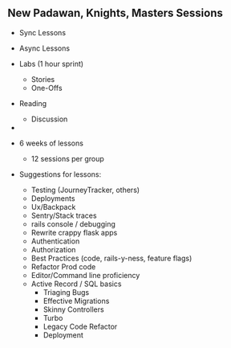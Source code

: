 ## New Padawan, Knights, Masters Sessions

- Sync Lessons
- Async Lessons
- Labs (1 hour sprint)
	- Stories
	- One-Offs
- Reading
	- Discussion
-
- 6 weeks of lessons
	- 12 sessions per group

- Suggestions for lessons:
	- Testing (JourneyTracker, others)
	- Deployments
	- Ux/Backpack
	- Sentry/Stack traces
	- rails console / debugging
	- Rewrite crappy flask apps
	- Authentication
	- Authorization
	- Best Practices (code, rails-y-ness, feature flags)
	- Refactor Prod code
	- Editor/Command line proficiency
  	- Active Record / SQL basics
     	- Triaging Bugs
       	- Effective Migrations
        - Skinny Controllers
        - Turbo
        - Legacy Code Refactor
        - Deployment
